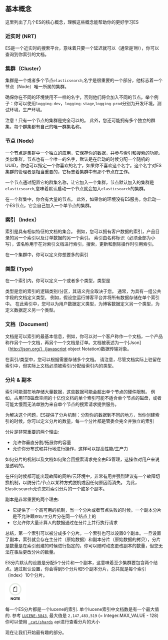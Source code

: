 ## 基本概念

这里列出了几个ES的核心概念，理解这些概念能帮助你的更好学习ES

### 近实时 (NRT)

ES是一个近实时的搜索平台，意味着只要一个延迟就可以（通常是1秒），你可以查询到你索引的文档。

### 集群（Cluster）

集群是一个或者多个节点`elasticsearch`,名字是很重要的一个部分，他标志着一个节点（Node）唯一所属的集群。

确保你在不同的环境使用不一样的名字，否则他们将会加入不同的节点。举个例子：你可以使用`logging-dev`，`logging-stage`,`logging-prod`分别为开发环境，测试环境，生产环境。

注意！只有一个节点的集群是完全可以的。 此外，您还可能拥有多个独立的群集，每个群集都有自己的唯一群集名称。
### 节点 (Node)

一个节点是集群中一个独立的应用，它保存你的数据，并参与索引和搜索的功能。类似集群，节点也有一个唯一的名字，默认是在启动的时候分配一个随机的UUID，你也可以指定一个你喜欢的名字，如果你不喜欢这个名字。这个名字对ES集群的管理者是相当重要的，它标志着集群中有那个节点在工作。

一个节点通过配置它的群集名称，让它加入一个集群，节点默认加入的集群是`elasticsearch`,意味着默认启动一个节点就会加入`elasticsearch`的集群。

在一个群集中，你会有大量的节点。 此外，如果你的环境没有ES服务，你启动一个ES节点，它会自己加入一个单节点的集群。

### 索引（Index）

索引是具有相似特征的文档的集合。 例如，您可以拥有客户数据的索引，产品目录的另一个索引以及订单数据的另一个索引。 索引由名称标识（必须全部为小写），该名称用于在对索引文档进行索引，搜索，更新和删除操作时引用索引。

在一个集群中，你可以定义你想要多的索引

### 类型 (Type)

在一个索引内，你可以定义一个或者多个类型，类型是

类型是您的索引的逻辑类别/分区，其语义完全取决于您。 通常，为具有一组公共字段的文档定义类型。 例如，假设您运行博客平台并将所有数据存储在单个索引中。 在此索引中，您可以为用户数据定义类型，为博客数据定义另一个类型，为定义数据定义另一个类型。

### 文档（Document）

文档是可以索引的最基本信息，例如，你可以对一个客户称作一个文档，一个产品称作另个一个文档，再另个一个文档是订单。文档被表述为一个[Json]（http://json.org/）(javascript object Notation)数据传输对象。

在索引/类型中，您可以根据需要存储多个文档。 请注意，尽管文档实际上驻留在索引中，但实际上文档必须被索引/分配给索引内的类型。

### 分片 & 副本

索引可能潜在地存储大量数据，这些数据可能会超出单个节点的硬件限制。 例如，占用1TB磁盘空间的十亿份文档的单个索引可能不适合单个节点的磁盘，或者可能太慢而无法单独为来自单个节点的搜索请求提供服务。

为解决这个问题，ES提供了分片机制：分割你的数据到不同的地方，当你创建索引的时候，你可以定义分片的数量，每一个分片都是管委会完全并独立的索引

分片是非常重要的两个理由:

  * 允许你垂直分割/拓展你的容量
  * 允许你分布式和并行地进行操作，这样可以提高性能/生产力

如何分片的机制以及文档如何聚合回搜索请求完全由ES管理，这操作对用户来说是透明的。

在任何时候都可能出现故障的网络/云环境中，非常有用并强烈建议有一个故障切换机制，以防分片/节点以某种方式脱机或因任何原因而消失。 为此，Elasticsearch允许您将索引分片的一个或多个副本。

副本是非常重要的两个理由:

  * 它提供了一个高可用的机制，当一个分片或者节点失败的时候。一个副本分片是不允许跟`原始/主`分片分在同一个结点上的
  * 它允许你大量计算人的数据通过在分片上并行执行请求

总结，第一个索引可以被分成多个分片。一个索引也可以设置0个副本。一旦设置了副本，索引就会存在主分片（原始数据）和副本分片（原始数据的拷贝），分片是数量是在索引创建的时候进行指定的，你可以随时动态更改副本的数量，但您无法在事后更改分片的数量。

ES分片默认的设置是分配5个分片和一个副本，这意味着至少集群要包含两个结点。通过默认设置，你会得到5个分片和5个副本分片，总共就是每个索引（index）10个分片。


![提示](/images/icons/note.png)

每一个ES分片都是一个lucene的索引. 单个lucene索引中文档数是有一个最大值的. 参考 [`LUCENE-5843`](https://issues.apache.org/jira/browse/LUCENE-5843), 最大值是 `2,147,483,519` (= Integer.MAX_VALUE - 128) 你可以使用 [`_cat/shards`](https://www.elastic.co/guide/en/elasticsearch/reference/5.4/cat-shards.html) api进行查看分片的大小

现在让我们开始最有趣的部分。
